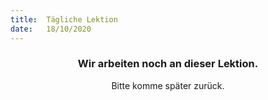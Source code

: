 ```yaml
---
title:  Tägliche Lektion
date:   18/10/2020
---
```


### <center>Wir arbeiten noch an dieser Lektion.</center>
<center>Bitte komme später zurück.</center>